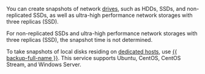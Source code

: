 You can create snapshots of network [drives](../../compute/concepts/disk.md#disks_types), such as HDDs, SSDs, and non-replicated SSDs, as well as ultra-high performance network storages with three replicas (SSD).

For non-replicated SSDs and ultra-high performance network storages with three replicas (SSD), the snapshot time is not determined.

To take snapshots of local disks residing on [dedicated hosts](../../compute/concepts/dedicated-host.md), use [{{ backup-full-name }}](../../backup/). This service supports Ubuntu, CentOS, CentOS Stream, and Windows Server.